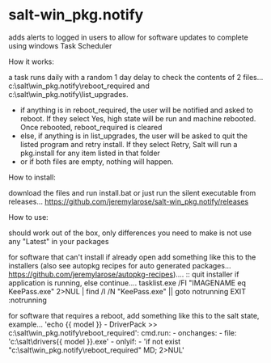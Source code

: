 # salt-win_pkg.notify

adds alerts to logged in users to allow for software updates to complete using windows Task Scheduler

How it works:

a task runs daily with a random 1 day delay to check the contents of 2 files... c:\salt\win_pkg.notify\reboot_required and c:\salt\win_pkg.notify\list_upgrades.
  - if anything is in reboot_required, the user will be notified and asked to reboot.  If they select Yes, high state will be run and machine rebooted.  Once rebooted, reboot_required is cleared
  - else, if anything is in list_upgrades, the user will be asked to quit the listed program and retry install.  If they select Retry, Salt will run a pkg.install for any item listed in that folder
  - or if both files are empty, nothing will happen.
  
How to install:

download the files and run install.bat or just run the silent executable from releases... https://github.com/jeremylarose/salt-win_pkg.notify/releases

How to use:

should work out of the box, only differences you need to make is not use any "Latest" in your packages

for software that can't install if already open add something like this to the installers (also see autopkg recipes for auto generated packages... https://github.com/jeremylarose/autopkg-recipes)....
:: quit installer if application is running, else continue....
tasklist.exe /FI "IMAGENAME eq KeePass.exe" 2>NUL | find /I /N "KeePass.exe" || goto notrunning
EXIT
:notrunning

for software that requires a reboot, add something like this to the salt state, example...
'echo {{ model }} - DriverPack >> c:\salt\win_pkg.notify\reboot_required':
  cmd.run:
    - onchanges:
      - file: 'c:\salt\drivers\{{ model }}.exe'
    - onlyif:
      - 'if not exist "c:\salt\win_pkg.notify\reboot_required" MD; 2>NUL'

